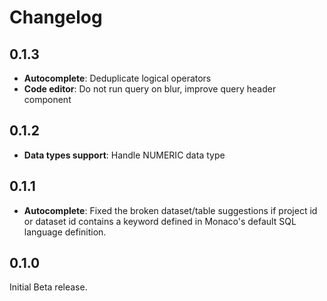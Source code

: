# Changelog

## 0.1.3

- **Autocomplete**: Deduplicate logical operators
- **Code editor**: Do not run query on blur, improve query header component

## 0.1.2

- **Data types support**: Handle NUMERIC data type

## 0.1.1

- **Autocomplete**: Fixed the broken dataset/table suggestions if project id or dataset id contains a keyword defined in Monaco's default SQL language definition.

## 0.1.0

Initial Beta release.
